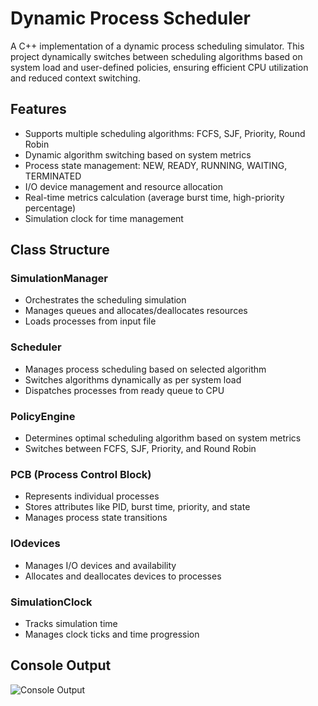 # Dynamic Process Scheduler

A C++ implementation of a dynamic process scheduling simulator. This project dynamically switches between scheduling algorithms based on system load and user-defined policies, ensuring efficient CPU utilization and reduced context switching.

## Features

- Supports multiple scheduling algorithms: FCFS, SJF, Priority, Round Robin
- Dynamic algorithm switching based on system metrics
- Process state management: NEW, READY, RUNNING, WAITING, TERMINATED
- I/O device management and resource allocation
- Real-time metrics calculation (average burst time, high-priority percentage)
- Simulation clock for time management

## Class Structure

### SimulationManager

- Orchestrates the scheduling simulation
- Manages queues and allocates/deallocates resources
- Loads processes from input file

### Scheduler

- Manages process scheduling based on selected algorithm
- Switches algorithms dynamically as per system load
- Dispatches processes from ready queue to CPU

### PolicyEngine

- Determines optimal scheduling algorithm based on system metrics
- Switches between FCFS, SJF, Priority, and Round Robin

### PCB (Process Control Block)

- Represents individual processes
- Stores attributes like PID, burst time, priority, and state
- Manages process state transitions

### IOdevices

- Manages I/O devices and availability
- Allocates and deallocates devices to processes

### SimulationClock

- Tracks simulation time
- Manages clock ticks and time progression

## Console Output

![Console Output](static/project-output.gif)
